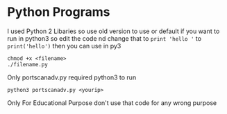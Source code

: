 # Python Programs

I used Python 2 Libaries so use old version to use or default if you want to run in python3 so edit the code nd change that to ``print 'hello '`` to ``print('hello')`` then you can use in py3

```
chmod +x <filename>
./filename.py
```

Only portscanadv.py required python3 to run

```
python3 portscanadv.py <yourip>

```
Only For Educational Purpose don't use that code for any wrong purpose 
